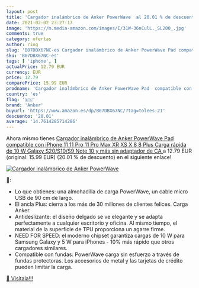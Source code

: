 ```yaml
---
layout: post
title: 'Cargador inalámbrico de Anker PowerWave  al 20.01 % de descuento'
date: 2021-02-02 23:27:17
image: 'https://m.media-amazon.com/images/I/31W-36nCulL._SL200_.jpg'
comments: true
category: ofertas
author: ring
slug: 'B07DBX67NC-es Cargador inalámbrico de Anker PowerWave Pad compatible con...'
sku: 'B07DBX67NC-es'
tags: [ 'iphone', ]
actualPrice: 12.79 EUR
currency: EUR
price: 12.79
comparePrice: 15.99 EUR
prodname: 'Cargador inalámbrico de Anker PowerWave Pad  compatible con iPhone 11  11 Pro  11 Pro Max  XR  XS  X  8  8 Plus  Carga rápida de 10 W Galaxy S20/S10/S9  Note 10 y más  sin adaptador de CA '
country: 'es'
flag: '🇪🇸'
brand: 'Anker'
buyurl: 'https://www.amazon.es/dp/B07DBX67NC/?tag=tolees-21'
descuento: '20.01'
average: '14.7614285714286'
---
```


Ahora mismo tienes [Cargador inalámbrico de Anker PowerWave Pad  compatible con iPhone 11  11 Pro  11 Pro Max  XR  XS  X  8  8 Plus  Carga rápida de 10 W Galaxy S20/S10/S9  Note 10 y más  sin adaptador de CA ](https://www.amazon.es/dp/B07DBX67NC/?tag=tolees-21) a 12.79 EUR (original: 15.99 EUR) (20.01 %  de descuento) en el siguiente enlace!

[![Cargador inalámbrico de Anker PowerWave ](https://m.media-amazon.com/images/I/31W-36nCulL._SL200_.jpg)](https://www.amazon.es/dp/B07DBX67NC/?tag=tolees-21)

🔎:

- Lo que obtienes: una almohadilla de carga PowerWave, un cable micro USB de 90 cm de largo.
- El ancla Plus: cierra a los más de 30 millones de clientes felices. Carga Anker.
- Antideslizante: el diseño delgado se ve elegante y se adapta perfectamente a cualquier escritorio y oficina. Al mismo tiempo, el material de la superficie de TPU proporciona un agarre firme.
- NEED FOR SPEED: el moderno chipset garantiza cargas de 10 W para Samsung Galaxy y 5 W para iPhones - 10% más rápido que otros cargadores similares.
- Compatible con fundas: PowerWave carga sin esfuerzo a través de fundas protectoras. Los accesorios de metal y las tarjetas de crédito pueden limitar la carga.

[🛒 Visítala!!!](https://www.amazon.es/dp/B07DBX67NC/?tag=tolees-21)
